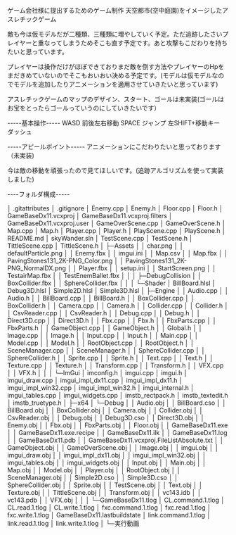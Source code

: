 ゲーム会社様に提出するためのゲーム制作
天空都市(空中庭園)をイメージしたアスレチックゲーム

敵も今は仮モデルだが二種類、三種類に増やしていく予定。ただ追跡したさいプレイヤーと重なってしまうためそこも直す予定です。あと攻撃もこだわりを持ちたいと思っています。

プレイヤーは操作だけがほぼできておりまだ敵を倒す方法やプレイヤーのHpをまだきめていないのでそこもおいおい決める予定です。(モデルは仮モデルなのでモデルを追加したりアニメーションを適用させていきたいと思っています)

アスレチックゲームのマップのデザイン、スタート、ゴールは未実装(ゴールはお宝をとったらゴールっていうのにしていきたいです）

-----基本操作-----
WASD 前後左右移動
SPACE ジャンプ
左SHIFT+移動キー　ダッシュ

-----アピールポイント-----
アニメーションにこだわりたいと思っております（未実装)

今は敵の移動を頑張ったので見てほしいです。(追跡アルゴリズムを使って実装しました)




----フォルダ構成-----

│  .gitattributes
│  .gitignore
│  Enemy.cpp
│  Enemy.h
│  Floor.cpp
│  Floor.h
│  GameBaseDx11.vcxproj
│  GameBaseDx11.vcxproj.filters
│  GameBaseDx11.vcxproj.user
│  GameOverScene.cpp
│  GameOverScene.h
│  Map.cpp
│  Map.h
│  Player.cpp
│  Player.h
│  PlayScene.cpp
│  PlayScene.h
│  README.md
│  skyWander.sln
│  TestScene.cpp
│  TestScene.h
│  TittleScene.cpp
│  TittleScene.h
│
├─Assets
│  │  char.png
│  │  defaultParticle.png
│  │  Enemy.fbx
│  │  imgui.ini
│  │  Map.csv
│  │  Map.fbx
│  │  PavingStones131_2K-PNG_Color.png
│  │  PavingStones131_2K-PNG_NormalDX.png
│  │  Player.fbx
│  │  setup.ini
│  │  StartScreen.png
│  │  TestairMap.fbx
│  │  TestEnemBallet.fbx
│  │
│  ├─DebugCollision
│  │      BoxCollider.fbx
│  │      SphereCollider.fbx
│  │
│  └─Shader
│          BillBoard.hlsl
│          Debug3D.hlsl
│          Simple2D.hlsl
│          Simple3D.hlsl
│
├─Engine
│  │  Audio.cpp
│  │  Audio.h
│  │  BillBoard.cpp
│  │  BillBoard.h
│  │  BoxCollider.cpp
│  │  BoxCollider.h
│  │  Camera.cpp
│  │  Camera.h
│  │  Collider.cpp
│  │  Collider.h
│  │  CsvReader.cpp
│  │  CsvReader.h
│  │  Debug.cpp
│  │  Debug.h
│  │  Direct3D.cpp
│  │  Direct3D.h
│  │  Fbx.cpp
│  │  Fbx.h
│  │  FbxParts.cpp
│  │  FbxParts.h
│  │  GameObject.cpp
│  │  GameObject.h
│  │  Global.h
│  │  Image.cpp
│  │  Image.h
│  │  Input.cpp
│  │  Input.h
│  │  Main.cpp
│  │  Model.cpp
│  │  Model.h
│  │  RootObject.cpp
│  │  RootObject.h
│  │  SceneManager.cpp
│  │  SceneManager.h
│  │  SphereCollider.cpp
│  │  SphereCollider.h
│  │  Sprite.cpp
│  │  Sprite.h
│  │  Text.cpp
│  │  Text.h
│  │  Texture.cpp
│  │  Texture.h
│  │  Transform.cpp
│  │  Transform.h
│  │  VFX.cpp
│  │  VFX.h
│  │
│  └─ImGui
│          imconfig.h
│          imgui.cpp
│          imgui.h
│          imgui_draw.cpp
│          imgui_impl_dx11.cpp
│          imgui_impl_dx11.h
│          imgui_impl_win32.cpp
│          imgui_impl_win32.h
│          imgui_internal.h
│          imgui_tables.cpp
│          imgui_widgets.cpp
│          imstb_rectpack.h
│          imstb_textedit.h
│          imstb_truetype.h
│
├─x64
│  └─Debug
│      │  Audio.obj
│      │  BillBoard.cso
│      │  BillBoard.obj
│      │  BoxCollider.obj
│      │  Camera.obj
│      │  Collider.obj
│      │  CsvReader.obj
│      │  Debug.obj
│      │  Debug3D.cso
│      │  Direct3D.obj
│      │  Enemy.obj
│      │  Fbx.obj
│      │  FbxParts.obj
│      │  Floor.obj
│      │  GameBaseDx11.exe
│      │  GameBaseDx11.exe.recipe
│      │  GameBaseDx11.ilk
│      │  GameBaseDx11.log
│      │  GameBaseDx11.pdb
│      │  GameBaseDx11.vcxproj.FileListAbsolute.txt
│      │  GameObject.obj
│      │  GameOverScene.obj
│      │  Image.obj
│      │  imgui.obj
│      │  imgui_draw.obj
│      │  imgui_impl_dx11.obj
│      │  imgui_impl_win32.obj
│      │  imgui_tables.obj
│      │  imgui_widgets.obj
│      │  Input.obj
│      │  Main.obj
│      │  Map.obj
│      │  Model.obj
│      │  Player.obj
│      │  RootObject.obj
│      │  SceneManager.obj
│      │  Simple2D.cso
│      │  Simple3D.cso
│      │  SphereCollider.obj
│      │  Sprite.obj
│      │  TestScene.obj
│      │  Text.obj
│      │  Texture.obj
│      │  TittleScene.obj
│      │  Transform.obj
│      │  vc143.idb
│      │  vc143.pdb
│      │  VFX.obj
│      │
│      └─GameBaseDx11.tlog
│              CL.command.1.tlog
│              CL.read.1.tlog
│              CL.write.1.tlog
│              fxc.command.1.tlog
│              fxc.read.1.tlog
│              fxc.write.1.tlog
│              GameBaseDx11.lastbuildstate
│              link.command.1.tlog
│              link.read.1.tlog
│              link.write.1.tlog
│
└─実行動画


